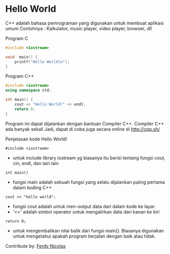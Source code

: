 # Hello World
C++ adalah bahasa pemrograman yang digunakan untuk membuat aplikasi umum
Contohnya : Kalkulator, music player, video player, browser, dll

Program C
```c
#include <iostream>

void  main() {
	printf("Hello World\n");
}
```

Program C++
```cpp
#include <iostream>
using namespace std;

int main() {
	cout << "Hello World!" << endl;
	return 0;
}
```

Program ini dapat dijalankan dengan bantuan Compiler C++. Compiler C++ ada banyak sekali
Jadi, dapat di coba juga secara online di http://cpp.sh/

Penjelasan kode Hello World!

`#include <iostream>`
- untuk include library iostream yg biasanya itu berisi  tentang fungsi cout, cin, endl, dan lain lain

`int main()`
- fungsi main adalah sebuah fungsi yang selalu dijalankan paling pertama dalam koding C++

`cout << "hello world";`
- fungsi cout adalah untuk men-output data dari dalam kode ke layar.
- '<<' adalah simbol operator untuk mengalirkan data dari kanan ke kiri

`return 0;`
- untuk mengembalikan nilai balik dari fungsi main().  Biasanya digunakan untuk mengetahui apakah program berjalan dengan baik atau tidak.

Contribute by: [Ferdy Nicolas](https://www.linkedin.com/in/ferdy-nicolas-348373196/)

